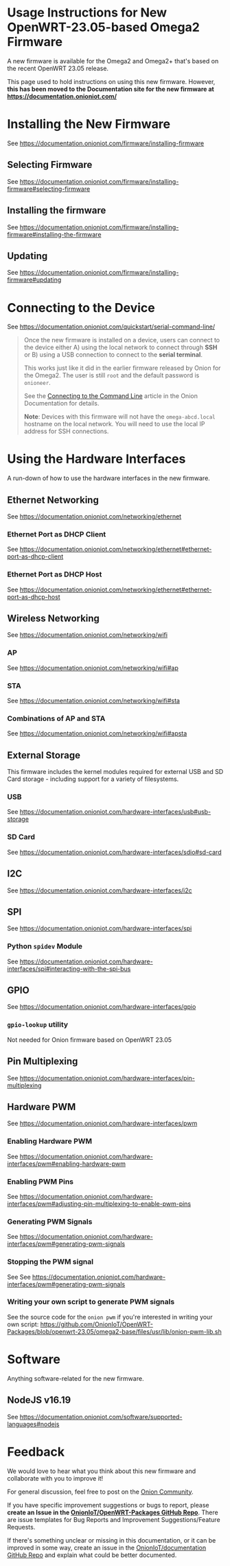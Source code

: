 # Usage Instructions for New OpenWRT-23.05-based Omega2 Firmware

A new firmware is available for the Omega2 and Omega2+ that's based on the recent OpenWRT 23.05 release.

This page used to hold instructions on using this new firmware. However, **this has been moved to the Documentation site for the new firmware at https://documentation.onioniot.com/**


# Installing the New Firmware

See https://documentation.onioniot.com/firmware/installing-firmware

## Selecting Firmware

See https://documentation.onioniot.com/firmware/installing-firmware#selecting-firmware


## Installing the firmware

See https://documentation.onioniot.com/firmware/installing-firmware#installing-the-firmware

## Updating

See https://documentation.onioniot.com/firmware/installing-firmware#updating

# Connecting to the Device

See https://documentation.onioniot.com/quickstart/serial-command-line/


> Once the new firmware is installed on a device, users can connect to the device either A) using the local network to connect through **SSH** or B) using a USB connection to connect to the **serial terminal**.
> 
> This works just like it did in the earlier firmware released by Onion for the Omega2. The user is still `root` and the default password is `onioneer`.
>
> See the [Connecting to the Command Line](http://docs.onion.io/omega2-docs/connecting-to-the-omega-terminal.html) article in the Onion Documentation for details.
>
> **Note**: Devices with this firmware will not have the `omega-abcd.local` hostname on the local network. You will need to use the local IP address for SSH connections.


# Using the Hardware Interfaces

A run-down of how to use the hardware interfaces in the new firmware.

## Ethernet Networking

See https://documentation.onioniot.com/networking/ethernet

### Ethernet Port as DHCP Client

See https://documentation.onioniot.com/networking/ethernet#ethernet-port-as-dhcp-client

### Ethernet Port as DHCP Host

See https://documentation.onioniot.com/networking/ethernet#ethernet-port-as-dhcp-host

## Wireless Networking

See https://documentation.onioniot.com/networking/wifi

### AP

See https://documentation.onioniot.com/networking/wifi#ap

### STA

See https://documentation.onioniot.com/networking/wifi#sta

### Combinations of AP and STA

See https://documentation.onioniot.com/networking/wifi#apsta

## External Storage

This firmware includes the kernel modules required for external USB and SD Card storage - including support for a variety of filesystems. 

### USB

See https://documentation.onioniot.com/hardware-interfaces/usb#usb-storage

### SD Card

See https://documentation.onioniot.com/hardware-interfaces/sdio#sd-card

## I2C

See https://documentation.onioniot.com/hardware-interfaces/i2c

## SPI

See https://documentation.onioniot.com/hardware-interfaces/spi

### Python `spidev` Module

See https://documentation.onioniot.com/hardware-interfaces/spi#interacting-with-the-spi-bus

## GPIO

See https://documentation.onioniot.com/hardware-interfaces/gpio

### `gpio-lookup` utility

Not needed for Onion firmware based on OpenWRT 23.05

## Pin Multiplexing

See https://documentation.onioniot.com/hardware-interfaces/pin-multiplexing

## Hardware PWM

See https://documentation.onioniot.com/hardware-interfaces/pwm

### Enabling Hardware PWM 

See https://documentation.onioniot.com/hardware-interfaces/pwm#enabling-hardware-pwm

### Enabling PWM Pins

See https://documentation.onioniot.com/hardware-interfaces/pwm#adjusting-pin-multiplexing-to-enable-pwm-pins

### Generating PWM Signals

See https://documentation.onioniot.com/hardware-interfaces/pwm#generating-pwm-signals

### Stopping the PWM signal

See See https://documentation.onioniot.com/hardware-interfaces/pwm#generating-pwm-signals


### Writing your own script to generate PWM signals

See the source code for the `onion pwm` if you're interested in writing your own script: https://github.com/OnionIoT/OpenWRT-Packages/blob/openwrt-23.05/omega2-base/files/usr/lib/onion-pwm-lib.sh


# Software 

Anything software-related for the new firmware.

## NodeJS v16.19

See https://documentation.onioniot.com/software/supported-languages#nodejs

# Feedback

We would love to hear what you think about this new firmware and collaborate with you to improve it!

For general discussion, feel free to post on the [Onion Community](https://community.onion.io/category/2/omega-talk).

If you have specific improvement suggestions or bugs to report, please **create an Issue in the [OnionIoT/OpenWRT-Packages GitHub Repo](https://github.com/OnionIoT/OpenWRT-Packages)**.
There are issue templates for Bug Reports and Improvement Suggestions/Feature Requests.

If there's something unclear or missing in this documentation, or it can be improved in some way, create an issue in the [OnionIoT/documentation GitHub Repo](https://github.com/OnionIoT/documentation) and explain what could be better documented.


